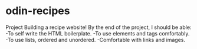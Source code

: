 # odin-recipes
Project Building a recipe website!
By the end of the project, I should be able:
-To self write the HTML boilerplate.
-To use elements and tags comfortably.
-To use lists, ordered and unordered.
-Comfortable with links and images.